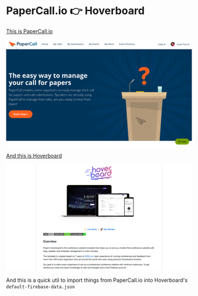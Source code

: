 # PaperCall.io 👉 Hoverboard

[This is PaperCall.io](https://www.papercall.io/)

![Homepage of PaperCall.io][paperCall]

[And this is Hoverboard](https://github.com/gdg-x/hoverboard)

![README of Hoverboard][hoverboard]

And this is a quick util to import things from PaperCall.io into Hoverboard's `default-firebase-data.json`

[paperCall]: paperCall.png "Homepage of PaperCall.io"
[hoverboard]: hoverboard.png "README of Hoverboard"